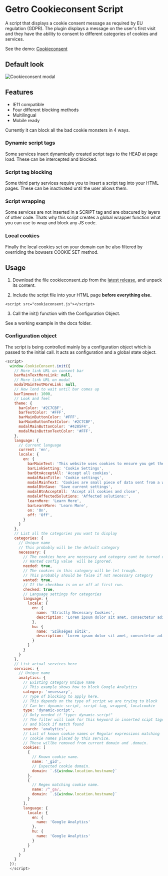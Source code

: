 # Getro Cookieconsent Script

A script that displays a cookie consent message as required by EU regulation (GDPR). The plugin displays a message on the user's first visit and they have the ability to consent to different categories of cookies and services.

See the demo: [Cookieconsent](https://brainsum.github.io/cookieconsent/)

## Default look

![Cookieconsent modal](https://raw.githubusercontent.com/brainsum/getro/master/cc_modal_75.png "Cookieconsent modal")

## Features

- IE11 compatible
- Four different blocking methods
- Multilingual
- Mobile ready

Currently it can block all the bad cookie monsters in 4 ways.

### Dynamic script tags

Some services insert dynamically created script tags to the HEAD at page load. These can be intercepted and blocked.

### Script tag blocking

Some third party services require you to insert a script tag into your HTML pages. These can be inactivated until the user allows them.

### Script wrapping

Some services are not inserted in a SCRIPT tag and are obscured by layers of other code. Thats why this script creates a global wrapper function what you can use to wrap and block any JS code.

### Local cookies

Finally the local cookies set on your domain can be also filtered by overriding the bowsers COOKIE SET method.

## Usage

1. Download the file cookieconsent.zip from the [latest release](https://github.com/getro/cookieconsent/releases/latest), and unpack its content.

2. Include the script file into your HTML page **before everything else.**

```
<script src="cookieconsent.js"></script>
```

3. Call the init() function with the Configuration Object.

See a working example in the docs folder.

### Configuration object

The script is being controlled mainly by a configuration object which is passed to the initial call. It acts as configuration and a global state object.

```javascript
<script>
  window.CookieConsent.init({
    // More link URL on consent bar
    barMainTextMoreLink: null,
    // More link URL on modal
    modalMainTextMoreLink: null,
    // How lond to wait until bar comes up
    barTimeout: 1000,
    // Look and feel
    theme: {
      barColor: '#2C7CBF',
      barTextColor: '#FFF',
      barMainButtonColor: '#FFF',
      barMainButtonTextColor: '#2C7CBF',
      modalMainButtonColor: '#4285F4',
      modalMainButtonTextColor: '#FFF',
    },
    language: {
      // Current language
      current: 'en',
      locale: {
        en: {
          barMainText: 'This website uses cookies to ensure you get the best experience on our website.',
          barLinkSetting: 'Cookie Settings',
          barBtnAcceptAll: 'Accept all cookies',
          modalMainTitle: 'Cookie settings',
          modalMainText: 'Cookies are small piece of data sent from a website and stored on the user\'s computer by the user\'s web browser while the user is browsing. Your browser stores each message in a small file, called cookie. When you request another page from the server, your browser sends the cookie back to the server. Cookies were designed to be a reliable mechanism for websites to remember information or to record the user\'s browsing activity.',
          modalBtnSave: 'Save current settings',
          modalBtnAcceptAll: 'Accept all cookies and close',
          modalAffectedSolutions: 'Affected solutions:',
          learnMore: 'Learn More',
          barLearnMore: 'Learn More',
          on: 'On',
          off: 'Off',
        }
      }
    },
    // List all the categories you want to display
    categories: {
      // Unique name
      // This probably will be the default category
      necessary: {
        // The cookies here are necessary and category cant be turned off.
        // Wanted config value  will be ignored.
        needed: true,
        // The cookies in this category will be let trough.
        // This probably should be false if not necessary category
        wanted: true,
        // If the checkbox is on or off at first run.
        checked: true,
        // Language settings for categories
        language: {
          locale: {
            en: {
              name: 'Strictly Necessary Cookies',
              description: 'Lorem ipsum dolor sit amet, consectetur adipiscing elit. Curabitur eu commodo est, nec gravida odio. Suspendisse scelerisque a ex nec semper.',
            },
            hu: {
              name: 'Szükséges sütik',
              description: 'Lorem ipsum dolor sit amet, consectetur adipiscing elit. Curabitur eu commodo est, nec gravida odio. Suspendisse scelerisque a ex nec semper.',
            }
          }
        }
      }
    },
    // List actual services here
    services: {
      // Unique name
      analytics: {
        // Existing category Unique name
        // This example shows how to block Google Analytics
        category: 'necessary',
        // Type of blocking to apply here.
        // This depends on the type of script we are trying to block
        // Can be: dynamic-script, script-tag, wrapped, localcookie
        type: 'dynamic-script',
        // Only needed if "type: dynamic-script"
        // The filter will look for this keyword in inserted scipt tags
        // and block if match found
        search: 'analytics',
        // List of known cookie names or Regular expressions matching
        // cookie names placed by this service.
        // These willbe removed from current domain and .domain.
        cookies: [
          {
            // Known cookie name.
            name: '_gid',
            // Expected cookie domain.
            domain: `.${window.location.hostname}`
          },
          {
            // Regex matching cookie name.
            name: /^_ga/,
            domain: `.${window.location.hostname}`
          }
        ],
        language: {
          locale: {
            en: {
              name: 'Google Analytics'
            },
            hu: {
              name: 'Google Analytics'
            }
          }
        }
      }
    }
  });
  </script>
```
